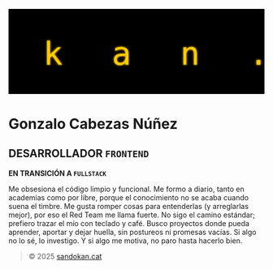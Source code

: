 ![sandokan.cat](/sandokanCat.svg)

# Gonzalo Cabezas Núñez

## DESARROLLADOR `FRONTEND`

**EN TRANSICIÓN A `FULLSTACK`**

Me obsesiona el código limpio y funcional. Me formo a diario, tanto en academias como por libre, porque el conocimiento no se acaba cuando suena el timbre. Me gusta romper cosas para entenderlas (y arreglarlas mejor), por eso el Red Team me llama fuerte. No sigo el camino estándar; prefiero trazar el mío con teclado y café. Busco proyectos donde pueda aprender, aportar y dejar huella, sin postureos ni promesas vacías. Si algo no lo sé, lo investigo. Y si algo me motiva, no paro hasta hacerlo bien.

> © 2025 [sandokan.cat](https://sandokan.cat)
